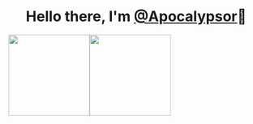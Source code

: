 <p>
  <h1 align="center">
    <b>Hello there, I'm <a href="https://github.com/Apocalypsor">@Apocalypsor</a>👋</b>
  </h1>
</p>

<img align="" height="160px" src="https://github-readme-stats.vercel.app/api?username=Apocalypsor&hide_title=true&hide_border=true&show_icons=true&include_all_commits=true&line_height=21&bg_color=0,EC6C6C,FFD479,FFFC79,73FA79&theme=graywhite" /><img align="" height="160px"  src="https://github-readme-stats.vercel.app/api/top-langs/?username=Apocalypsor&hide_title=true&hide_border=true&layout=compact&bg_color=0,73FA79,73FDFF,D783FF&theme=graywhite&locale=cn" />
